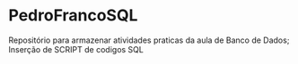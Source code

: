 # PedroFrancoSQL
Repositório para armazenar atividades praticas da aula de Banco de Dados;
Inserção de SCRIPT de codigos SQL
